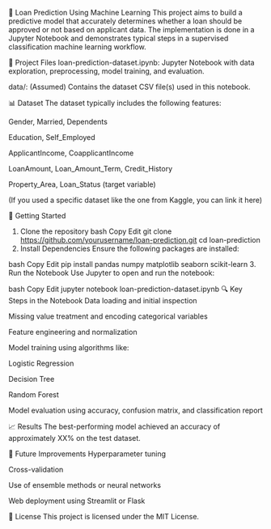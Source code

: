 🏦 Loan Prediction Using Machine Learning
This project aims to build a predictive model that accurately determines whether a loan should be approved or not based on applicant data. The implementation is done in a Jupyter Notebook and demonstrates typical steps in a supervised classification machine learning workflow.

📁 Project Files
loan-prediction-dataset.ipynb: Jupyter Notebook with data exploration, preprocessing, model training, and evaluation.

data/: (Assumed) Contains the dataset CSV file(s) used in this notebook.

📊 Dataset
The dataset typically includes the following features:

Gender, Married, Dependents

Education, Self_Employed

ApplicantIncome, CoapplicantIncome

LoanAmount, Loan_Amount_Term, Credit_History

Property_Area, Loan_Status (target variable)

(If you used a specific dataset like the one from Kaggle, you can link it here)

🚀 Getting Started
1. Clone the repository
bash
Copy
Edit
git clone https://github.com/yourusername/loan-prediction.git
cd loan-prediction
2. Install Dependencies
Ensure the following packages are installed:

bash
Copy
Edit
pip install pandas numpy matplotlib seaborn scikit-learn
3. Run the Notebook
Use Jupyter to open and run the notebook:

bash
Copy
Edit
jupyter notebook loan-prediction-dataset.ipynb
🔍 Key Steps in the Notebook
Data loading and initial inspection

Missing value treatment and encoding categorical variables

Feature engineering and normalization

Model training using algorithms like:

Logistic Regression

Decision Tree

Random Forest

Model evaluation using accuracy, confusion matrix, and classification report

📈 Results
The best-performing model achieved an accuracy of approximately XX% on the test dataset.

📌 Future Improvements
Hyperparameter tuning

Cross-validation

Use of ensemble methods or neural networks

Web deployment using Streamlit or Flask

📜 License
This project is licensed under the MIT License.

